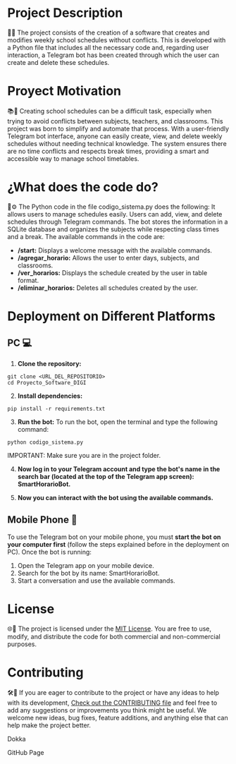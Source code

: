 # Project Description
🤖📱 The project consists of the creation of a software that creates and modifies weekly school schedules without conflicts. This is developed with a Python file that includes all the necessary code and, regarding user interaction, a Telegram bot has been created through which the user can create and delete these schedules.

# Proyect Motivation
📚📅 Creating school schedules can be a difficult task, especially when trying to avoid conflicts between subjects, teachers, and classrooms. This project was born to simplify and automate that process. With a user-friendly Telegram bot interface, anyone can easily create, view, and delete weekly schedules without needing technical knowledge. The system ensures there are no time conflicts and respects break times, providing a smart and accessible way to manage school timetables.

# ¿What does the code do?
🔧⚙️ The Python code in the file codigo_sistema.py does the following:
It allows users to manage schedules easily. Users can add, view, and delete schedules through Telegram commands. The bot stores the information in a SQLite database and organizes the subjects while respecting class times and a break.
The available commands in the code are:
- **/start:** Displays a welcome message with the available commands.
- **/agregar_horario:** Allows the user to enter days, subjects, and classrooms.
- **/ver_horarios:** Displays the schedule created by the user in table format.
- **/eliminar_horarios:** Deletes all schedules created by the user.

# Deployment on Different Platforms
## PC 💻
1) **Clone the repository:**

```
git clone <URL_DEL_REPOSITORIO>
cd Proyecto_Software_DIGI
```
2) **Install dependencies:**

```
pip install -r requirements.txt
```

3) **Run the bot:**
To run the bot, open the terminal and type the following command:
```
python codigo_sistema.py
```
IMPORTANT: Make sure you are in the project folder.

4) **Now log in to your Telegram account and type the bot's name in the search bar (located at the top of the Telegram app screen): SmartHorarioBot.**

5) **Now you can interact with the bot using the available commands.**

## Mobile Phone 📱
To use the Telegram bot on your mobile phone, you must **start the bot on your computer first** (follow the steps explained before in the deployment on PC).
Once the bot is running:
1) Open the Telegram app on your mobile device. 
2) Search for the bot by its name: SmartHorarioBot.
3) Start a conversation and use the available commands.

# License
🌐💬 The project is licensed under the [MIT License](./LICENSE). You are free to use, modify, and distribute the code for both commercial and non-commercial purposes.

# Contributing
🛠️🤝 If you are eager to contribute to the project or have any ideas to help with its development, [Check out the CONTRIBUTING file](./CONTRIBUTING.md) and feel free to add any suggestions or improvements you think might be useful. We welcome new ideas, bug fixes, feature additions, and anything else that can help make the project better.


Dokka

GitHub Page

